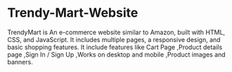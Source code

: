 # Trendy-Mart-Website
TrendyMart is An e-commerce website similar to Amazon, built with HTML, CSS, and JavaScript. It includes multiple pages, a responsive design, and basic shopping features. It include features like Cart Page ,Product details page ,Sign In / Sign Up ,Works on desktop and mobile ,Product images and banners.
